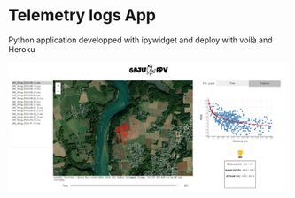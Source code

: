 # Telemetry logs App

Python application developped with ipywidget and deploy with voilà and Heroku

![image](notebooks/images/dashboard.png)
